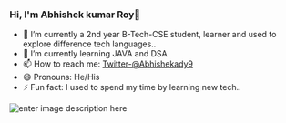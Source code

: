 ### Hi, I'm Abhishek kumar Roy👋

<!--
- 👯 I’m looking to collaborate on ...
- 🤔 I’m looking for help with ...
- 💬 Ask me about ...
-->
- 🔭 I’m currently a 2nd year B-Tech-CSE student, learner and used to explore difference tech languages..
- 🌱 I’m currently learning JAVA and DSA
- 📫 How to reach me: [Twitter-@Abhishekady9](https://twitter.com/abhishekady9)
- 😄 Pronouns: He/His
- ⚡ Fun fact: I used to spend my time by learning new tech..



![enter image description here](https://github-readme-stats.vercel.app/api?username=Adi-Abhishek&&theme=dark&show_icons=true)
